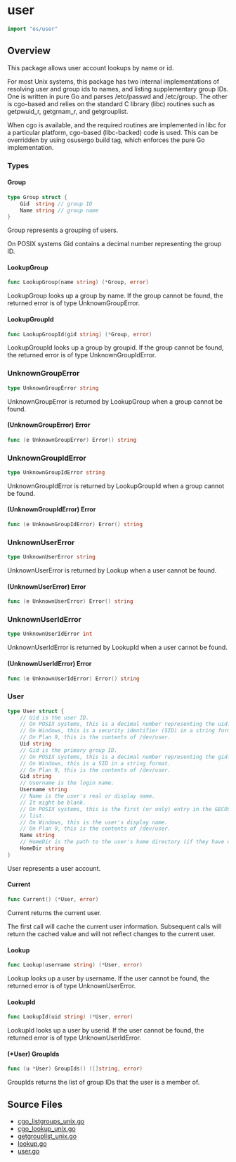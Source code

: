 # user

```go
import "os/user"
```

## Overview

This package allows user account lookups by name or id.

For most Unix systems, this package has two internal implementations of resolving user and group ids to names, and listing supplementary group IDs. One is written in pure Go and parses /etc/passwd and /etc/group. The other is cgo-based and relies on the standard C library (libc) routines such as getpwuid_r, getgrnam_r, and getgrouplist.

When cgo is available, and the required routines are implemented in libc for a particular platform, cgo-based (libc-backed) code is used. This can be overridden by using osusergo build tag, which enforces the pure Go implementation.

### Types

#### Group

```go
type Group struct {
	Gid  string // group ID
	Name string // group name
}
```

Group represents a grouping of users.

On POSIX systems Gid contains a decimal number representing the group ID.

#### LookupGroup

```go
func LookupGroup(name string) (*Group, error)
```

LookupGroup looks up a group by name. If the group cannot be found, the returned error is of type UnknownGroupError.

#### LookupGroupId

```go
func LookupGroupId(gid string) (*Group, error)
```

LookupGroupId looks up a group by groupid. If the group cannot be found, the returned error is of type UnknownGroupIdError.

### UnknownGroupError

```go
type UnknownGroupError string
```

UnknownGroupError is returned by LookupGroup when a group cannot be found.

#### (UnknownGroupError) Error

```go
func (e UnknownGroupError) Error() string
```

### UnknownGroupIdError

```go
type UnknownGroupIdError string
```

UnknownGroupIdError is returned by LookupGroupId when a group cannot be found.

#### (UnknownGroupIdError) Error

```go
func (e UnknownGroupIdError) Error() string
```

### UnknownUserError

```go
type UnknownUserError string
```

UnknownUserError is returned by Lookup when a user cannot be found.

#### (UnknownUserError) Error

```go
func (e UnknownUserError) Error() string
```

### UnknownUserIdError

```go
type UnknownUserIdError int
```

UnknownUserIdError is returned by LookupId when a user cannot be found.

#### (UnknownUserIdError) Error

```go
func (e UnknownUserIdError) Error() string
```

### User

```go
type User struct {
	// Uid is the user ID.
	// On POSIX systems, this is a decimal number representing the uid.
	// On Windows, this is a security identifier (SID) in a string format.
	// On Plan 9, this is the contents of /dev/user.
	Uid string
	// Gid is the primary group ID.
	// On POSIX systems, this is a decimal number representing the gid.
	// On Windows, this is a SID in a string format.
	// On Plan 9, this is the contents of /dev/user.
	Gid string
	// Username is the login name.
	Username string
	// Name is the user's real or display name.
	// It might be blank.
	// On POSIX systems, this is the first (or only) entry in the GECOS field
	// list.
	// On Windows, this is the user's display name.
	// On Plan 9, this is the contents of /dev/user.
	Name string
	// HomeDir is the path to the user's home directory (if they have one).
	HomeDir string
}
```

User represents a user account.

#### Current

```go
func Current() (*User, error)
```

Current returns the current user.

The first call will cache the current user information. Subsequent calls will return the cached value and will not reflect changes to the current user.

#### Lookup

```go
func Lookup(username string) (*User, error)
```

Lookup looks up a user by username. If the user cannot be found, the returned error is of type UnknownUserError.

#### LookupId

```go
func LookupId(uid string) (*User, error)
```

LookupId looks up a user by userid. If the user cannot be found, the returned error is of type UnknownUserIdError.

#### (\*User) GroupIds

```go
func (u *User) GroupIds() ([]string, error)
```

GroupIds returns the list of group IDs that the user is a member of.

## Source Files

- [cgo_listgroups_unix.go](/code/os/user/cgo_listgroups_unix)
- [cgo_lookup_unix.go](/code/os/user/cgo_lookup_unix)
- [getgrouplist_unix.go](/code/os/user/getgrouplist_unix)
- [lookup.go](/code/os/user/lookup)
- [user.go](/code/os/user/)
